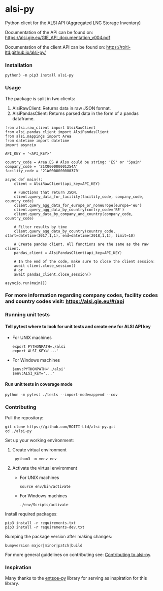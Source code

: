 # alsi-py

Python client for the ALSI API (Aggregated LNG Storage Inventory)

Documentation of the API can be found on: https://alsi.gie.eu/GIE_API_documentation_v004.pdf

Documentation of the client API can be found on: https://roiti-ltd.github.io/alsi-py/ 

### Installation
`python3 -m pip3 install alsi-py `

### Usage
The package is split in two clients:
1. AlsiRawClient: Returns data in raw JSON format.
2. AlsiPandasClient: Returns parsed data in the form of a pandas dataframe.

```
from alsi.raw_client import AlsiRawClient
from alsi.pandas_client import AlsiPandasClient
from alsi.mappings import Area
from datetime import datetime
import asyncio

API_KEY = '<API_KEY>'

country_code = Area.ES # Also could be string: 'ES' or 'Spain'
company_code = '21X000000001254A'
facility_code = '21W0000000000370'

async def main():
    client = AlsiRawClient(api_key=API_KEY)

    # Functions that return JSON.
    client.query_data_for_facility(facility_code, company_code, country_code)
    client.query_agg_data_for_europe_or_noneurope(europe='eu')
    client.query_agg_data_by_country(contry_code='BE')
    client.query_data_by_company_and_country(company_code, country_code)

    # Filter results by time
    client.query_agg_data_by_country(country_code, start=datetime(2017,1,1), end=datetime(2018,1,1), limit=10)

    # Create pandas client. All functions are the same as the raw client.
    pandas_client = AlsiPandasClient(api_key=API_KEY)

    # In the end of the code, make sure to close the client session:
    await client.close_session()
    # or
    await pandas_client.close_session()

asyncio.run(main())

```

### For more information regarding company codes, facility codes and country codes visit: https://alsi.gie.eu/#/api

### Running unit tests
#### Tell pytest where to look for unit tests and create env for ALSI API key
* For UNIX machines
    ```
    export PYTHONPATH=./alsi
    export ALSI_KEY='...'
    ```

* For Windows machines
    ```
    $env:PYTHONPATH='./alsi'
    $env:ALSI_KEY='...'
    ```

#### Run unit tests in coverage mode
```
python -m pytest ./tests --import-mode=append --cov
```

### Contributing

Pull the repository:
```
git clone https://github.com/ROITI-Ltd/alsi-py.git
cd ./alsi-py
```

Set up your working environment:
1. Create virtual environment
    ```
     python3 -m venv env
    ```
2. Activate the virtual environment

    * For UNIX machines
        ```
        source env/bin/activate
        ```

    * For Windows machines
        ```
        ./env/Scripts/activate
        ```

Install required packages:
```
pip3 install -r requirements.txt
pip3 install -r requirements-dev.txt
```

Bumping the package version after making changes:
``` 
bumpversion major|minor|patch|build 
``` 

For more general guidelines on contributing see: [Contributing to alsi-py](https://github.com/ROITI-Ltd/alsi-py/blob/main/CONTRIBUTING.md).

### Inspiration

Many thanks to the [entsoe-py](https://github.com/EnergieID/entsoe-py) library for serving as inspiration for this library.
